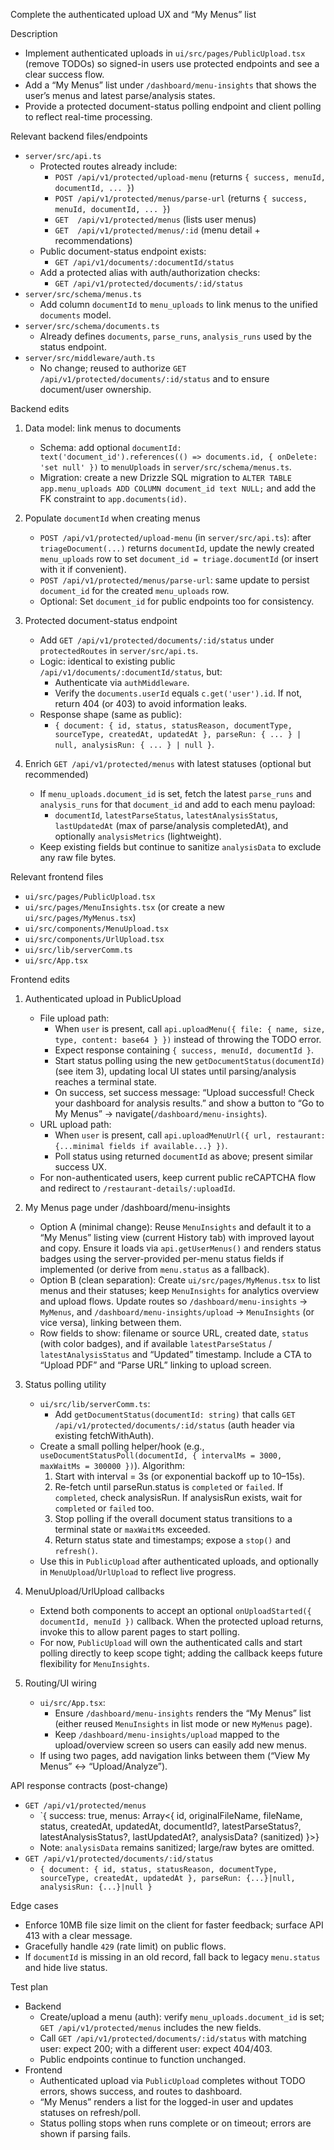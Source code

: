 Complete the authenticated upload UX and “My Menus” list

Description
- Implement authenticated uploads in `ui/src/pages/PublicUpload.tsx` (remove TODOs) so signed-in users use protected endpoints and see a clear success flow.
- Add a “My Menus” list under `/dashboard/menu-insights` that shows the user’s menus and latest parse/analysis states.
- Provide a protected document-status polling endpoint and client polling to reflect real-time processing.

Relevant backend files/endpoints
- `server/src/api.ts`
  - Protected routes already include:
    - `POST /api/v1/protected/upload-menu` (returns `{ success, menuId, documentId, ... }`)
    - `POST /api/v1/protected/menus/parse-url` (returns `{ success, menuId, documentId, ... }`)
    - `GET  /api/v1/protected/menus` (lists user menus)
    - `GET  /api/v1/protected/menus/:id` (menu detail + recommendations)
  - Public document-status endpoint exists:
    - `GET /api/v1/documents/:documentId/status`
  - Add a protected alias with auth/authorization checks:
    - `GET /api/v1/protected/documents/:id/status`
- `server/src/schema/menus.ts`
  - Add column `documentId` to `menu_uploads` to link menus to the unified `documents` model.
- `server/src/schema/documents.ts`
  - Already defines `documents`, `parse_runs`, `analysis_runs` used by the status endpoint.
- `server/src/middleware/auth.ts`
  - No change; reused to authorize `GET /api/v1/protected/documents/:id/status` and to ensure document/user ownership.

Backend edits
1) Data model: link menus to documents
   - Schema: add optional `documentId: text('document_id').references(() => documents.id, { onDelete: 'set null' })` to `menuUploads` in `server/src/schema/menus.ts`.
   - Migration: create a new Drizzle SQL migration to `ALTER TABLE app.menu_uploads ADD COLUMN document_id text NULL;` and add the FK constraint to `app.documents(id)`.

2) Populate `documentId` when creating menus
   - `POST /api/v1/protected/upload-menu` (in `server/src/api.ts`): after `triageDocument(...)` returns `documentId`, update the newly created `menu_uploads` row to set `document_id = triage.documentId` (or insert with it if convenient).
   - `POST /api/v1/protected/menus/parse-url`: same update to persist `document_id` for the created `menu_uploads` row.
   - Optional: Set `document_id` for public endpoints too for consistency.

3) Protected document-status endpoint
   - Add `GET /api/v1/protected/documents/:id/status` under `protectedRoutes` in `server/src/api.ts`.
   - Logic: identical to existing public `/api/v1/documents/:documentId/status`, but:
     - Authenticate via `authMiddleware`.
     - Verify the `documents.userId` equals `c.get('user').id`. If not, return 404 (or 403) to avoid information leaks.
   - Response shape (same as public):
     - `{ document: { id, status, statusReason, documentType, sourceType, createdAt, updatedAt }, parseRun: { ... } | null, analysisRun: { ... } | null }`.

4) Enrich `GET /api/v1/protected/menus` with latest statuses (optional but recommended)
   - If `menu_uploads.document_id` is set, fetch the latest `parse_runs` and `analysis_runs` for that `document_id` and add to each menu payload:
     - `documentId`, `latestParseStatus`, `latestAnalysisStatus`, `lastUpdatedAt` (max of parse/analysis completedAt), and optionally `analysisMetrics` (lightweight).
   - Keep existing fields but continue to sanitize `analysisData` to exclude any raw file bytes.

Relevant frontend files
- `ui/src/pages/PublicUpload.tsx`
- `ui/src/pages/MenuInsights.tsx` (or create a new `ui/src/pages/MyMenus.tsx`)
- `ui/src/components/MenuUpload.tsx`
- `ui/src/components/UrlUpload.tsx`
- `ui/src/lib/serverComm.ts`
- `ui/src/App.tsx`

Frontend edits
1) Authenticated upload in PublicUpload
   - File upload path:
     - When `user` is present, call `api.uploadMenu({ file: { name, size, type, content: base64 } })` instead of throwing the TODO error.
     - Expect response containing `{ success, menuId, documentId }`.
     - Start status polling using the new `getDocumentStatus(documentId)` (see item 3), updating local UI states until parsing/analysis reaches a terminal state.
     - On success, set success message: “Upload successful! Check your dashboard for analysis results.” and show a button to “Go to My Menus” → navigate(`/dashboard/menu-insights`).
   - URL upload path:
     - When `user` is present, call `api.uploadMenuUrl({ url, restaurant: {...minimal fields if available...} })`.
     - Poll status using returned `documentId` as above; present similar success UX.
   - For non-authenticated users, keep current public reCAPTCHA flow and redirect to `/restaurant-details/:uploadId`.

2) My Menus page under /dashboard/menu-insights
   - Option A (minimal change): Reuse `MenuInsights` and default it to a “My Menus” listing view (current History tab) with improved layout and copy. Ensure it loads via `api.getUserMenus()` and renders status badges using the server-provided per-menu status fields if implemented (or derive from `menu.status` as a fallback).
   - Option B (clean separation): Create `ui/src/pages/MyMenus.tsx` to list menus and their statuses; keep `MenuInsights` for analytics overview and upload flows. Update routes so `/dashboard/menu-insights` → `MyMenus`, and `/dashboard/menu-insights/upload` → `MenuInsights` (or vice versa), linking between them.
   - Row fields to show: filename or source URL, created date, `status` (with color badges), and if available `latestParseStatus` / `latestAnalysisStatus` and “Updated” timestamp. Include a CTA to “Upload PDF” and “Parse URL” linking to upload screen.

3) Status polling utility
   - `ui/src/lib/serverComm.ts`:
     - Add `getDocumentStatus(documentId: string)` that calls `GET /api/v1/protected/documents/:id/status` (auth header via existing fetchWithAuth).
   - Create a small polling helper/hook (e.g., `useDocumentStatusPoll(documentId, { intervalMs = 3000, maxWaitMs = 300000 })`). Algorithm:
     1. Start with interval = 3s (or exponential backoff up to 10–15s).
     2. Re-fetch until parseRun.status is `completed` or `failed`. If `completed`, check analysisRun. If analysisRun exists, wait for `completed` or `failed` too.
     3. Stop polling if the overall document status transitions to a terminal state or `maxWaitMs` exceeded.
     4. Return status state and timestamps; expose a `stop()` and `refresh()`.
   - Use this in `PublicUpload` after authenticated uploads, and optionally in `MenuUpload`/`UrlUpload` to reflect live progress.

4) MenuUpload/UrlUpload callbacks
   - Extend both components to accept an optional `onUploadStarted({ documentId, menuId })` callback. When the protected upload returns, invoke this to allow parent pages to start polling.
   - For now, `PublicUpload` will own the authenticated calls and start polling directly to keep scope tight; adding the callback keeps future flexibility for `MenuInsights`.

5) Routing/UI wiring
   - `ui/src/App.tsx`:
     - Ensure `/dashboard/menu-insights` renders the “My Menus” list (either reused `MenuInsights` in list mode or new `MyMenus` page).
     - Keep `/dashboard/menu-insights/upload` mapped to the upload/overview screen so users can easily add new menus.
   - If using two pages, add navigation links between them (“View My Menus” ↔ “Upload/Analyze”).

API response contracts (post-change)
- `GET /api/v1/protected/menus`
  - `{ success: true, menus: Array<{ id, originalFileName, fileName, status, createdAt, updatedAt, documentId?, latestParseStatus?, latestAnalysisStatus?, lastUpdatedAt?, analysisData? (sanitized) }>} 
  - Note: `analysisData` remains sanitized; large/raw bytes are omitted.
- `GET /api/v1/protected/documents/:id/status`
  - `{ document: { id, status, statusReason, documentType, sourceType, createdAt, updatedAt }, parseRun: {...}|null, analysisRun: {...}|null }`

Edge cases
- Enforce 10MB file size limit on the client for faster feedback; surface API 413 with a clear message.
- Gracefully handle `429` (rate limit) on public flows.
- If `documentId` is missing in an old record, fall back to legacy `menu.status` and hide live status.

Test plan
- Backend
  - Create/upload a menu (auth): verify `menu_uploads.document_id` is set; `GET /api/v1/protected/menus` includes the new fields.
  - Call `GET /api/v1/protected/documents/:id/status` with matching user: expect 200; with a different user: expect 404/403.
  - Public endpoints continue to function unchanged.
- Frontend
  - Authenticated upload via `PublicUpload` completes without TODO errors, shows success, and routes to dashboard.
  - “My Menus” renders a list for the logged-in user and updates statuses on refresh/poll.
  - Status polling stops when runs complete or on timeout; errors are shown if parsing fails.


